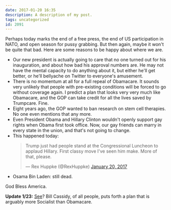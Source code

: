 ```yaml
---
date: 2017-01-20 16:35
description: A description of my post.
tags: uncategorized
id: 2091
---
```

Perhaps today marks the end of a free press, the end of US participation in NATO, and open season for pussy grabbing.  But then again, maybe it won't be quite that bad.  Here are some reasons to be happy about where we are.
<!--more-->
<ul><li>Our new president is actually going to care that no one turned out for his inauguration, and about how bad his approval numbers are.  He may not have the mental capacity to do anything about it, but either he'll get better, or he'll bellyache on Twitter to everyone's amusement.</li>

<li>There is no momentum at all for a full repeal of Obamacare.  It sounds very unlikely that people with pre-existing conditions will be forced to go without coverage again.  I predict a plan that looks very very much like Obamacare, and the GOP can take credit for all the lives saved by Trumpcare.  Fine.</li>

<li>Eight years ago, the GOP wanted to ban research on stem cell therapies.  No one even mentions that any more.</li>

<li>Even President Obama and Hillary Clinton wouldn't openly support gay rights when Obama first took office.  Now, our gay friends can marry in every state in the union, and that's not going to change.</li>

<li>This happened today:  <blockquote class="twitter-tweet" data-lang="en"><p lang="en" dir="ltr">Trump just had people stand at the Congressional Luncheon to applaud Hillary. First classy move I&#39;ve seen him make. More of that, please.</p>&mdash; Rex Huppke (@RexHuppke) <a href="https://twitter.com/RexHuppke/status/822535598191812609">January 20, 2017</a></blockquote> <script async src="//platform.twitter.com/widgets.js" charset="utf-8"></script></li>

<li>Osama Bin Laden:  still dead.</li></ul>

God Bless America.


<b>Update 1/23:</b>  <a href="http://www.nola.com/politics/index.ssf/2017/01/sen_cassidy_aca_alternative_wo.html" target="_blank">See</a>?  Bill Cassidy, of all people, puts forth a plan that is arguably more Socialist than Obamacare.
